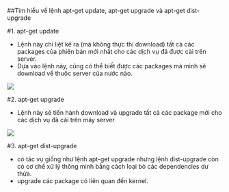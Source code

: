 ##Tìm hiểu về lệnh apt-get update, apt-get upgrade và apt-get dist-upgrade

#1. apt-get update
- Lệnh này chỉ liệt kê ra (mà không thực thi download) tất cả các packages của phiên bản mới nhất cho các dịch vụ đã được cài trên server.
- Dựa vào lệnh này, cũng có thể biết được các packages mà mình sẽ download về thuộc server của nước nào. 
<img src="http://i.imgur.com/VnGNULy.png">

#2. apt-get upgrade
- Lệnh này sẽ tiến hành download và upgrade tất cả các package mới cho các dịch vụ đã cài trên máy server
<img src="http://i.imgur.com/BUSgPH7.png" >

#3. apt-get dist-upgrade
- có tác vụ giống như lệnh apt-get upgrade nhưng lệnh dist-upgrade còn có cơ chế xử lý thông minh bằng cách loại bỏ các dependencies dư thừa.
- upgrade các package có liên quan đến kernel.
